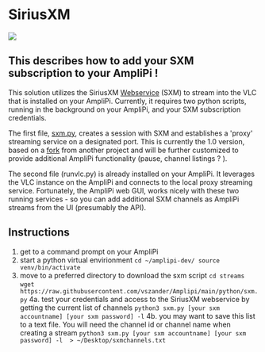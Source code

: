 # SiriusXM
![](https://i.pcmag.com/imagery/reviews/02NI5TtZ2SlHLoJdMkRtvwi-7.fit_scale.size_1028x578.v1582315481.png)

## This describes how to add your SXM subscription to your AmpliPi !

This solution utilizes the SiriusXM [Webservice](https://player.siriusxm.com/home/foryou) (SXM) to stream into the VLC that is installed on your AmpliPi.
Currently, it requires two python scripts, running in the background on your AmpliPi, and your SXM subscription credentials.  

The first file, [sxm.py](https://github.com/vszander/Amplipi/blob/main/python/sxm.py), creates a session with SXM and establishes a 'proxy' streaming service on a designated port.  This is currently the 1.0 version, based on a [fork](https://github.com/vszander/SiriusXM_Streamer) from another project and will be further customized to provide additional AmpliPi functionality (pause, channel listings ?  ).

The second file (runvlc.py) is already installed on your AmpliPi.  It leverages the VLC instance on the AmpliPi and connects to the local proxy streaming service.  Fortunately,  the AmpliPi web GUI, works nicely with these two running services - so you can add additional SXM channels as AmpliPi streams from the UI (presumably the API).

## Instructions

1.  get to a command prompt on your AmpliPi
2.  start a python virtual envirionment
`cd ~/amplipi-dev/
source venv/bin/activate `  
3.  move to a preferred directory to download the sxm script
`cd streams`
`wget https://raw.githubusercontent.com/vszander/Amplipi/main/python/sxm.py`
4a.   test your credentials and access to the SiriusXM webservice by getting the current list of channels
`python3 sxm.py [your sxm accountname] [your sxm password] -l`
4b.  you may want to save this list to a text file.   You will need the channel id or channel name when creating a stream
`python3 sxm.py [your sxm accountname] [your sxm password] -l  > ~/Desktop/sxmchannels.txt`
